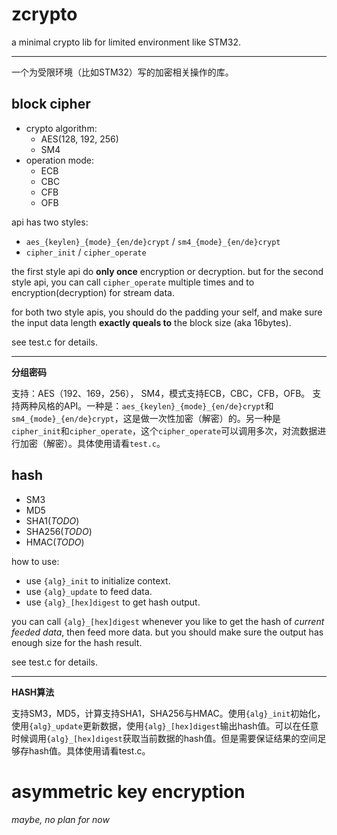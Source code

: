 # zcrypto
a minimal crypto lib for limited environment like STM32.

---
一个为受限环境（比如STM32）写的加密相关操作的库。

## block cipher
* crypto algorithm:
    * AES(128, 192, 256)
    * SM4
* operation mode:
    * ECB
    * CBC
    * CFB
    * OFB

api has two styles:
* `aes_{keylen}_{mode}_{en/de}crypt` / `sm4_{mode}_{en/de}crypt`
* `cipher_init` / `cipher_operate`

the first style api do **only once** encryption or decryption. but for the second style api, you can call `cipher_operate` multiple times and to encryption(decryption) for stream data.

for both two style apis, you should do the padding your self, and make sure the input data length **exactly queals to** the block size (aka 16bytes).

see test.c for details.

---
**分组密码**

支持：AES（192、169，256）， SM4，模式支持ECB，CBC，CFB，OFB。
支持两种风格的API。一种是：`aes_{keylen}_{mode}_{en/de}crypt`和`sm4_{mode}_{en/de}crypt`，这是做一次性加密（解密）的。另一种是`cipher_init`和`cipher_operate`，这个`cipher_operate`可以调用多次，对流数据进行加密（解密）。具体使用请看`test.c`。

## hash
* SM3
* MD5
* SHA1(*TODO*)
* SHA256(*TODO*)
* HMAC(*TODO*)

how to use:
* use `{alg}_init` to initialize context.
* use `{alg}_update` to feed data.
* use `{alg}_[hex]digest` to get hash output.

you can call `{alg}_[hex]digest` whenever you like to get the hash of *current feeded data*, then feed more data. but you should make sure the output has enough size for the hash result.

see test.c for details.

---
**HASH算法**

支持SM3，MD5，计算支持SHA1，SHA256与HMAC。使用`{alg}_init`初始化，使用`{alg}_update`更新数据，使用`{alg}_[hex]digest`输出hash值。可以在任意时候调用`{alg}_[hex]digest`获取当前数据的hash值。但是需要保证结果的空间足够存hash值。具体使用请看test.c。

# asymmetric key encryption
*maybe, no plan for now*

